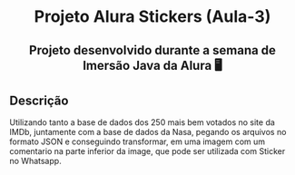 <h1 align="center">  Projeto Alura Stickers (Aula-3) </h1>

<h2 align="center"> Projeto desenvolvido durante a semana de Imersão Java da Alura 🖥️</h2>

## Descrição

Utilizando tanto a base de dados dos 250 mais bem votados no site da IMDb, juntamente com a base de dados da Nasa, pegando os arquivos no formato JSON e conseguindo transformar, em uma imagem com um comentario na parte inferior da image, que pode ser utilizada com Sticker no Whatsapp.